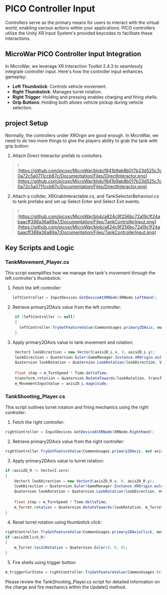 # PICO Controller Input

Controllers serve as the primary means for users to interact with the virtual world, enabling various actions within your applications. PICO controllers utilize the Unity XR Input System's provided keycodes to facilitate these interactions.

## MicroWar PICO Controller Input Integration

In MicroWar, we leverage XR Interaction Toolkit 2.4.3 to seamlessly integrate controller input. Here's how the controller input enhances gameplay:

- **Left Thumbstick**: Controls vehicle movement.
- **Right Thumbstick**: Manages turret rotation.
- **Right Trigger**: Holding and pressing enables charging and firing shells.
- **Grip Buttons**: Holding both allows vehicle pickup during vehicle selection.
## project Setup
Normally, the controllers under XROrgin are good enough. In MicroWar, we need to do two more things to give the players ability to grab the tank with grip button: 
1) Attach Direct Interactor prefab to contollers. 
>![https://github.com/picoxr/MicroWar/blob/f841b9ab8b017b23d525c7c0a72c5a0711ccb87c/Documentation/Files/DirectInteractor.png](https://github.com/picoxr/MicroWar/blob/f841b9ab8b017b23d525c7c0a72c5a0711ccb87c/Documentation/Files/DirectInteractor.png)
2) Attach a collider, XRGrabInteractable.cs, and TankSelectorBehaviour.cs to tank prefabs and set up Select Enter and Select Exit events.
>![https://github.com/picoxr/MicroWar/blob/a824c9f256bc72a19c1f24abaacff388a36a89a7/Documentation/Files/TankControllerInput.png](https://github.com/picoxr/MicroWar/blob/a824c9f256bc72a19c1f24abaacff388a36a89a7/Documentation/Files/TankControllerInput.png)
## Key Scripts and Logic

### TankMovement_Player.cs

This script exemplifies how we manage the tank's movement through the left controller's thumbstick:

1. Fetch the left controller:
   
   ```csharp
   leftController = InputDevices.GetDeviceAtXRNode(XRNode.LeftHand);
   ```
2. Retrieve primary2DAxis value from the left controller:
   
   ```csharp
    if (leftController != null)
    {
      leftController.TryGetFeatureValue(CommonUsages.primary2DAxis, out axis2D_L);
    }

   ```
3. Apply primary2DAxis value to tank movement and rotation:
   
   ```csharp
    Vector3 lookDirection = new Vector3(axis2D_L.x, 0, axis2D_L.y);
    lookDirection = Quaternion.Euler(GameManager.Instance.XROrigin.eulerAngles) * lookDirection;
    Quaternion lookRotation = Quaternion.LookRotation(lookDirection, Vector3.up);

    float step = m_TurnSpeed * Time.deltaTime;
    transform.rotation = Quaternion.RotateTowards(lookRotation, transform.rotation, step);
    m_MovementInputValue = axis2D_L.magnitude;
   ```
### TankShooting_Player.cs
This script outlines turret rotation and firing mechanics using the right controller:

1. Fetch the right controller:

```csharp
rightController = InputDevices.GetDeviceAtXRNode(XRNode.RightHand);
```
2. Retrieve primary2DAxis value from the right controller:

```csharp
rightController.TryGetFeatureValue(CommonUsages.primary2DAxis, out axis2D_R);
```
3. Apply primary2DAxis value to turret rotation:

```csharp
if (axis2D_R != Vector2.zero)
{
    Vector3 lookDirection = new Vector3(axis2D_R.x, 0, axis2D_R.y);
    lookDirection = Quaternion.Euler(GameManager.Instance.XROrigin.eulerAngles) * lookDirection;
    Quaternion lookRotation = Quaternion.LookRotation(lookDirection, Vector3.up);
    
    float step = m_TurnSpeed * Time.deltaTime;
    m_Turret.rotation = Quaternion.RotateTowards(lookRotation, m_Turret.rotation, step);
}
```
4. Reset turret rotation using thumbstick click:

```csharp
rightController.TryGetFeatureValue(CommonUsages.primary2DAxisClick, out axis2DClick_R);
if (axis2DClick_R)
{
    m_Turret.localRotation = Quaternion.Euler(0, 0, 0);
}
```
5. Fire shells using trigger button:

```csharp
m_triggerCurState = rightController.TryGetFeatureValue(CommonUsages.triggerButton, out m_triggerValue) && m_triggerValue;
```
Please review the TankShooting_Player.cs script for detailed information on the charge and fire mechanics within the Update() method.

